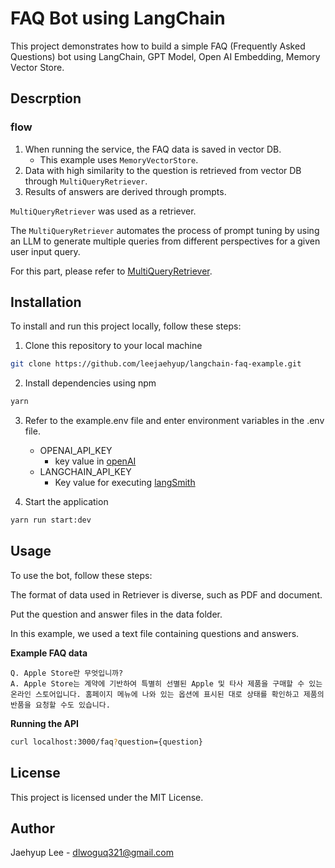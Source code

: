 # FAQ Bot using LangChain
This project demonstrates how to build a simple FAQ (Frequently Asked Questions) bot using LangChain, GPT Model, Open AI Embedding, Memory Vector Store.

## Descrption

### flow

1. When running the service, the FAQ data is saved in vector DB.
   - This example uses `MemoryVectorStore`.
2. Data with high similarity to the question is retrieved from vector DB through `MultiQueryRetriever`.
3. Results of answers are derived through prompts.

`MultiQueryRetriever` was used as a retriever.

The `MultiQueryRetriever` automates the process of prompt tuning by using an LLM to generate multiple queries from different perspectives for a given user input query.


For this part, please refer to [MultiQueryRetriever].
## Installation
To install and run this project locally, follow these steps:

1. Clone this repository to your local machine
```bash 
git clone https://github.com/leejaehyup/langchain-faq-example.git
```

2. Install dependencies using npm
   
```bash
yarn
```

3. Refer to the example.env file and enter environment variables in the .env file.
   -  OPENAI_API_KEY
      -  key value in [openAI]
   -  LANGCHAIN_API_KEY 
      -  Key value for executing [langSmith]


4. Start the application
```bash
yarn run start:dev
```

## Usage

To use the bot, follow these steps:

The format of data used in Retriever is diverse, such as PDF and document.

Put the question and answer files in the data folder.

In this example, we used a text file containing questions and answers.

**Example FAQ data**
```
Q. Apple Store란 무엇입니까?
A. Apple Store는 계약에 기반하여 특별히 선별된 Apple 및 타사 제품을 구매할 수 있는 온라인 스토어입니다. 홈페이지 메뉴에 나와 있는 옵션에 표시된 대로 상태를 확인하고 제품의 반품을 요청할 수도 있습니다.
```

**Running the API**
```bash
curl localhost:3000/faq?question={question}
```

## License
This project is licensed under the MIT License.

## Author
Jaehyup Lee - dlwoguq321@gmail.com



[MultiQueryRetriever]:https://js.langchain.com/docs/modules/data_connection/retrievers/multi-query-retriever
[langSmith]:https://smith.langchain.com
[openAI]:https://platform.openai.com